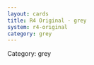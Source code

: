 ```yaml
---
layout: cards
title: R4 Original - grey
system: r4-original
category: grey
---
```

<div class="alert alert-secondary mb-4"><span class="i18n innerHTML-category">Category: </span><span class="i18n innerHTML-cat-grey">grey</span></div>
